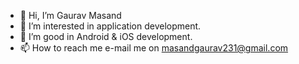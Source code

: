 - 👋 Hi, I’m Gaurav Masand
- 👀 I’m interested in application development.
- 🌱 I’m good in Android & iOS development.
- 📫 How to reach me e-mail me on masandgaurav231@gmail.com
